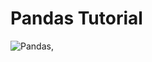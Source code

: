 # Pandas Tutorial

![Pandas,](https://user-images.githubusercontent.com/22809891/159466876-7929868a-40e7-4655-97a9-5b2039de5908.jpg)
